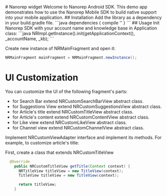 <snippet>
  <content>
# Nanorep widget
Welcome to Nanorep Android SDK. This demo app demonstrates how to use the Nanorep Mobile SDK to build native support into your mobile application.
## Installation
Add the library as a dependency in your build.gradle file.
```java
dependencies {
    compile ''
}
```
## Usage
Init Nanorep SDK with your account name and knowledge base in Application class:
```java
NRImpl.getInstance().init(getApplicationContext(), _accountName, _kb);
```

Create new instance of NRMainFragment and open it:
```java
NRMainFragment mainFragment = NRMainFragment.newInstance();
```
# UI Customization
You can customize the UI of the following fragment's parts:

 - for Search Bar extend NRCustomSearchBarView abstract class.
 - for Suggestions View extend NRCustomSuggestionsView abstract class.
 - for Article's title extend NRCustomTitleView abstract class.
 - for Article's content extend NRCustomContentView abstract class.
 - for Like view extend NRCustomLikeView abstract class.
 - for Channel view extend NRCustomChannelView abstract class.
 
 Implement NRCustomViewAdapter interface and implement its methods.
 For example, to customize article's title:
 
 First, create a class that extends NRCustomTitleView
 
```java
  @Override
    public NRCustomTitleView getTitle(Context context) {
      NRTitleView titleView = new TitleView(context);
      TitleView titleView = new TitleView(context);

      return titleView;
    }
```

</content>
</snippet>
